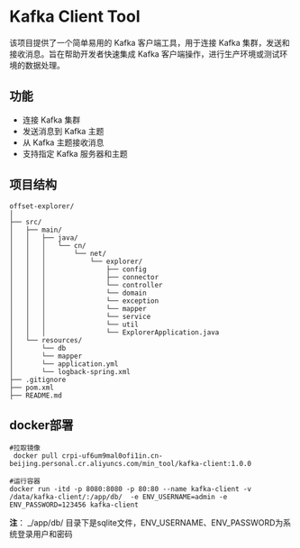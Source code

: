 # Kafka Client Tool

该项目提供了一个简单易用的 Kafka 客户端工具，用于连接 Kafka 集群，发送和接收消息。旨在帮助开发者快速集成 Kafka 客户端操作，进行生产环境或测试环境的数据处理。

## 功能

- 连接 Kafka 集群
- 发送消息到 Kafka 主题
- 从 Kafka 主题接收消息
- 支持指定 Kafka 服务器和主题

## 项目结构
    offset-explorer/
    │ 
    ├── src/
    │   ├── main/ 
    │   │   ├── java/
    │   │   │   └── cn/ 
    │   │   │       └── net/
    │   │   │           └── explorer/
    │   │   │               ├── config
    │   │   │               ├── connector
    │   │   │               └── controller
    │   │   │               └── domain
    │   │   │               └── exception
    │   │   │               └── mapper
    │   │   │               └── service
    │   │   │               └── util
    │   │   │               └── ExplorerApplication.java
    │   └── resources/
    │       └── db
    │       └── mapper
    │       └── application.yml
    │       └── logback-spring.xml
    ├── .gitignore
    ├── pom.xml
    ├── README.md
## docker部署
    #拉取镜像
     docker pull crpi-uf6um9mal0ofi1in.cn-beijing.personal.cr.aliyuncs.com/min_tool/kafka-client:1.0.0

    #运行容器
    docker run -itd -p 8080:8080 -p 80:80 --name kafka-client -v /data/kafka-client/:/app/db/  -e ENV_USERNAME=admin -e ENV_PASSWORD=123456 kafka-client
   
  **注**： _/app/db/ 目录下是sqlite文件，ENV_USERNAME、ENV_PASSWORD为系统登录用户和密码

